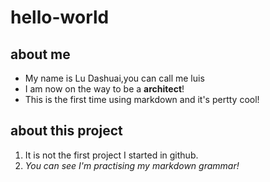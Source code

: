 # hello-world
## about me
- My name is Lu Dashuai,you can call me luis 
- I am now on the way to be a **architect**!
- This is the first time using markdown and it's pertty cool!

## about this project
1. It is not the first project I started in github.
2. *You can see I'm practising my markdown grammar!*
